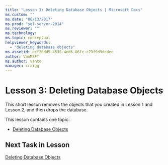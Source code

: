 ```yaml
---
title: "Lesson 3: Deleting Database Objects | Microsoft Docs"
ms.custom: ""
ms.date: "06/13/2017"
ms.prod: "sql-server-2014"
ms.reviewer: ""
ms.technology: 
ms.topic: conceptual
helpviewer_keywords: 
  - "deleting database objects"
ms.assetid: ecf26dd5-4535-4ed6-86fc-c73f9d9dedec
author: VanMSFT
ms.author: vanto
manager: craigg
---
```

# Lesson 3: Deleting Database Objects
  This short lesson removes the objects that you created in Lesson 1 and Lesson 2, and then drops the database.  
  
 This lesson contains one topic:  
  
-   [Deleting Database Objects](lesson-3-1-deleting-database-objects.md)  
  
## Next Task in Lesson  
 [Deleting Database Objects](lesson-3-1-deleting-database-objects.md)  
  
  
